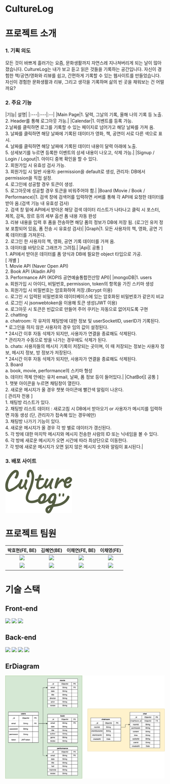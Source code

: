 <h1> CultureLog </h1>

<h1> 프로젝트 소개 </h1>
<h3> 1. 기획 의도 </h3>
모든 것이 바쁘게 흘러가는 요즘, 
문화생활까지 자연스레 지나쳐버리게 되는 날이 많아졌습니다. 
CultureLog는 내가 보고 듣고 읽은 것들을 기록하는 공간입니다. 
자신이 경험한 책/공연/영화와 리뷰를 쉽고, 간편하게 기록할 수 있는 웹사이트를 만들었습니다. 
자신이 경험한 문화생활과 리뷰, 그리고 생각을 기록하며 삶의 빈 곳을 채워보는 건 어떨까요?
<h3> 2. 주요 기능 </h3>

|기능| 설명|
|:---|:---|:--|
|Main Page|1. 달력, 그날의 기록, 올해 나의 기록 등 노출.<br>2. Header를 통해 로그아웃 가능.|
|Calendar|1. 이벤트를 등록 가능.<br>2.날짜를 클릭하면 로그를 기록할 수 있는 페이지로 넘어가고 해당 날짜를 가져 옴.<br>3. 날짜를 클릭하면 해당 날짜에 기록된 데이터가 영화, 책, 공연이 서로 다른 색으로 표시.<br>4. 날짜를 클릭하면 해당 날짜에 기록된 데이터 내용이 달력 아래에 노출.<br>5. 상세보기를 누르면 등록한 이벤트의 상세 내용이 나오고, 삭제 가능.|
|Signup / Login / Logout|1. 아이디 중복 확인을 할 수 있다.<br>2. 회원가입 시 유효성 검사 가능.<br>3. 회원가입 시 일반 사용자: permission을 default로 생성, 관리자: DB에서 permission을 직접 설정.<br>4. 로그인에 성공할 경우 토큰이 생성.<br>5. 로그아웃에 성공할 경우 토큰을 비워주어야 함.|
|Board (Movie / Book / Performance)|1. 검색 창에 검색어를 입력하면 서버를 통해 각 API에 요청한 데이터를 받아 옴.(검색 기능 내 유효성 검사)<br>2. 검색 창 밑에 API에서 받아온 해당 검색 데이터 리스트가 나타나고 클릭 시 포스터, 제목, 감독, 장르 등의 세부 옵션 폼 내용 자동 완성<br>3. 리뷰 내용을 입력 후 폼을 전송하면 해당 폼의 정보가 DB에 저장 됨. (로그인 유저 정보 포함되어 있음, 폼 전송 시 유효성 검사)|
|Graph|1. 모든 사용자의 책, 영화, 공연 기록 데이터를 가져온다.<br>2. 로그인 한 사용자의 책, 영화, 공연 기록 데이터를 가져 옴.<br>3. 데이터를 바탕으로 그래프가 그려짐.|
|Api|[ 공통 ]<br>1. API에서 받아온 데이터를 폼 양식과 DB에 필요한 object 타입으로 가공.<br> [ 개별 ]<br>1. Movie API (Naver Open API)<br>2. Book API (Aladin API)<br>3. Performance API (KOPIS 공연예술통합전산망 API)|
|mongoDB|1. users <br>  a. 회원가입 시 아이디, 비밀번호, permission, token의 항목을 가진 스키마 생성<br>  b. 회원가입 시 비밀번호는 암호화하여 저장.(Bcrypt 이용)<br>  c. 로그인 시 입력된 비밀번호와 데이터베이스에 있는 암호화된 비밀번호가 같은지 비교<br>  d. 로그인 시 jsonwebtoken을 이용해 토큰 생성(JWT 이용)<br>  e. 로그아웃 시 토큰은 빈값으로 만들어 주어 쿠키는 자동으로 없어지도록 구현<br>2. chatting<br>  a. chatroom: 각 유저의 채팅방에 대한 정보 및 userSocketID, userID가 기록된다. <br>*  로그인을 하지 않은 사용자의 경우 임의 값이 설정된다. <br>*  24시간 이후 자동 삭제가 되지만, 사용자가 연결을 종료해도 삭제된다. <br>*  관리자가 수동으로 방을 나가는 경우에도 삭제가 된다. <br> b. chats: 사용자들의 메시지 기록이 저장되는 곳이며, 이 때 저장되는 정보는 사용자 정보, 메시지 정보, 방 정보가 저장된다. <br>*  24시간 이후 자동 삭제가 되지만, 사용자가 연결을 종료해도 삭제된다.<br>3. Board<br>  a.  book, movie, performance의 스키마 형성<br>  b.  데이터 객체 안에는 유저 email, 날짜, 폼 정보 등이 들어있다.|
|ChatBot|[ 공통 ]<br>1. 챗봇 아이콘을 누르면 채팅창이 열린다. <br>2. 새로운 메시지가 올 경우 챗봇 아이콘에 빨간색 알림이 나온다. <br>[ 관리자 전용 ]<br>1. 채팅방 리스트가 있다.<br>2. 채팅방 리스트 데이터 : 새로고침 시 DB에서 받아오기 or 사용자가 메시지를 입력하면 자동 생성 (단, 관리자가 접속해 있는 경우에만)<br>3. 채팅방 나가기 기능이 있다.<br>4. 새로운 메시지가 올 경우 각 방 별로 데이터가 갱신된다.<br>5. 각 방에 대한 마지막 메시지와 메시지 전송한 사람의 ID 또는 닉네임을 볼 수 있다.<br>6. 각 방에 새로운 메시지가 오면 시간에 따라 최상단으로 이동한다.<br>7. 각 방에 새로운 메시지가 오면 읽지 않은 메시지 숫자와 알림이 표시된다.|

<h3> 3. 배포 사이트 </h3>
<a href="http://43.201.149.163:9999/"><img src="project/src/logo.png"></a>


<h1> 프로젝트 팀원 </h1>

|박효현(FE, BE)|김혜연(BE)|이채연(FE, BE)|이채영(FE)| 
|:---:|:---:|:---:|:---:|
|<img src="https://avatars.githubusercontent.com/u/116782344?v=4" width="100">|<img src="https://avatars.githubusercontent.com/u/113234712?v=4" width="100" >|<img src="https://avatars.githubusercontent.com/u/107829964?v=4" width="100" >|<img src="https://avatars.githubusercontent.com/u/116782324?v=4" width="100">| 
|<a href="https://github.com/doch2130"><img src="https://img.shields.io/badge/GitHub-181717?style=plastic&logo=GitHub&logoColor=white"/></a> |<a href="https://github.com/loveyrooney"><img src="https://img.shields.io/badge/GitHub-181717?style=plastic&logo=GitHub&logoColor=white"/></a>|<a href="https://github.com/leechaeyeon321"><img src="https://img.shields.io/badge/GitHub-181717?style=plastic&logo=GitHub&logoColor=white"/></a>|<a href="https://github.com/chaeyeongLEE"><img src="https://img.shields.io/badge/GitHub-181717?style=plastic&logo=GitHub&logoColor=white"/></a>| 

<h1> 기술 스택 </h1>
<h2>  Front-end </h2>
<div>
<img src="https://img.shields.io/badge/-react-blue"/>

<img src="https://img.shields.io/badge/-react--redux-blue"/>

<img src="https://img.shields.io/badge/-socket.io-brightgreen"/>

</div>

<h2>  Back-end </h2>

<div>

<img src="https://img.shields.io/badge/Node.js-339933?style=plastic&logo=Node.js&logoColor=white"/>

<img src="https://img.shields.io/badge/-mongoDB-brightgreen"/>
  
<img src="https://img.shields.io/badge/-jwt%20Token-blueviolet"/>
  
<img src="https://img.shields.io/badge/-bcrypt-orange"/>

</div>


<h2>ErDiagram</h2>
<img style="width: 700px" src="project/src/erd.png">
